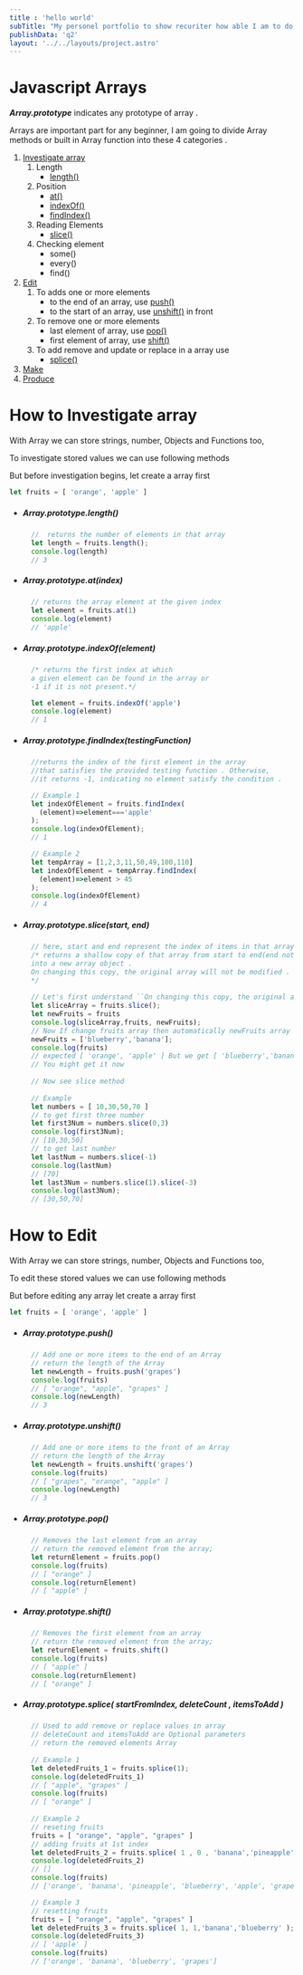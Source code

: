 ```yaml
---
title : 'hello world'
subTitle: "My personel portfolio to show recuriter how able I am to do stuff ." 
publishData: 'q2'
layout: '../../layouts/project.astro'
---
```

# Javascript Arrays

*__Array.prototype__* indicates any prototype of array .

Arrays are important part for any beginner, I am going to divide Array methods or built in Array function into these 4 categories . 
  1. [Investigate array](./jsArray#store)
      1. Length 
          + [length()](#arrayprototypelength)
      1. Position
          + [at()](#arrayprototypeatindex)
          + [indexOf()](#arrayprototypeindexofelement)
          + [findIndex()](#arrayprototypefindindextestingfunction)
      1. Reading Elements
          + [slice()](#arrayprototypeslicestart-end)
      1. Checking element
          + some()
          + every()
          + find()
  1. [Edit](#edit)
      1. To adds one or more elements
          + to the end of an array, use [push()](#arrayprototypepush) 
          + to the start of an array, use [unshift()](#arrayprototypeunshift) in front
      1. To remove one or more elements
          + last element of array, use [pop()](#arrayprototypepop)
          + first element of array, use [shift()](#arrayprototypeshift)
      1. To add remove and update or replace  in a array use
          + [splice()](#arrayprototypesplice-startfromindex-deletecount--itemstoadd-)
  1. [Make](#make)
  1. [Produce](#produce)
  
# How to Investigate array
With Array we can store strings, number, Objects and Functions too,

To investigate stored values we can use following methods 

But before investigation begins, let create a array first
```js
let fruits = [ 'orange', 'apple' ]
```
+ ##### *__Array.prototype.length()__*
    ```javascript
      //  returns the number of elements in that array
      let length = fruits.length();
      console.log(length)
      // 3
    ```
+ ##### *__Array.prototype.at(index)__*
    ```javascript
      // returns the array element at the given index
      let element = fruits.at(1)
      console.log(element)
      // 'apple'
    ```
+ ##### *__Array.prototype.indexOf(element)__*
    ```javascript
      /* returns the first index at which
      a given element can be found in the array or
      -1 if it is not present.*/

      let element = fruits.indexOf('apple')
      console.log(element)
      // 1
    ```
+ ##### *__Array.prototype.findIndex(testingFunction)__*
    ```javascript
      //returns the index of the first element in the array
      //that satisfies the provided testing function . Otherwise, 
      //it returns -1, indicating no element satisfy the condition .

      // Example 1
      let indexOfElement = fruits.findIndex(
        (element)=>element==='apple'
      );
      console.log(indexOfElement);
      // 1

      // Example 2
      let tempArray = [1,2,3,11,50,49,100,110]
      let indexOfElement = tempArray.findIndex(
        (element)=>element > 45
      );
      console.log(indexOfElement)
      // 4

    ```
+ ##### *__Array.prototype.slice(start, end)__*
    ```javascript
      // here, start and end represent the index of items in that array.
      /* returns a shallow copy of that array from start to end(end not included) 
      into a new array object .
      On changing this copy, the original array will not be modified .
      */
      
      // Let's first understand ``On changing this copy, the original array will not be modified. ``
      let sliceArray = fruits.slice();
      let newFruits = fruits
      console.log(sliceArray,fruits, newFruits);
      // Now If change fruits array then automatically newFruits array will change and vice-versa which is not what you expect 
      newFruits = ['blueberry','banana'];
      console.log(fruits)
      // expected [ 'orange', 'apple' ] But we get [ 'blueberry','banana' ] 
      // You might get it now
      
      // Now see slice method
      
      // Example
      let numbers = [ 10,30,50,70 ]
      // to get first three number
      let first3Num = numbers.slice(0,3)
      console.log(first3Num);
      // [10,30,50]
      // to get last number
      let lastNum = numbers.slice(-1)
      console.log(lastNum)
      // [70]
      let last3Num = numbers.slice(1).slice(-3)
      console.log(last3Num);
      // [30,50,70] 
    ```

# How to Edit 
With Array we can store strings, number, Objects and Functions too,

To edit these stored values we can use following methods 

But before editing any array let create a array first
```js
let fruits = [ 'orange', 'apple' ]
```
+ ##### *__Array.prototype.push()__*
    ```javascript
      // Add one or more items to the end of an Array
      // return the length of the Array
      let newLength = fruits.push('grapes')
      console.log(fruits)
      // [ "orange", "apple", "grapes" ]
      console.log(newLength)
      // 3
    ```
+ ##### *__Array.prototype.unshift()__*
    ```javascript
      // Add one or more items to the front of an Array
      // return the length of the Array
      let newLength = fruits.unshift('grapes')
      console.log(fruits)
      // [ "grapes", "orange", "apple" ]
      console.log(newLength)
      // 3
    ```
+ ##### *__Array.prototype.pop()__*
    ```javascript
      // Removes the last element from an array
      // return the removed element from the array;
      let returnElement = fruits.pop()
      console.log(fruits)
      // [ "orange" ]
      console.log(returnElement)
      // [ "apple" ]
    ```
+ ##### *__Array.prototype.shift()__*
    ```javascript
      // Removes the first element from an array
      // return the removed element from the array;
      let returnElement = fruits.shift()
      console.log(fruits)
      // [ "apple" ]
      console.log(returnElement)
      // [ "orange" ]
    ```

+ ##### *__Array.prototype.splice(__* startFromIndex, deleteCount , itemsToAdd *__)__*
    ```javascript
      // Used to add remove or replace values in array
      // deleteCount and itemsToAdd are Optional parameters
      // return the removed elements Array
      
      // Example 1 
      let deletedFruits_1 = fruits.splice(1);
      console.log(deletedFruits_1)
      // [ "apple", "grapes" ]
      console.log(fruits)
      // [ "orange" ]
      
      // Example 2 
      // reseting fruits 
      fruits = [ "orange", "apple", "grapes" ]
      // adding fruits at 1st index
      let deletedFruits_2 = fruits.splice( 1 , 0 , 'banana','pineapple','blueberry' );
      console.log(deletedFruits_2)
      // []
      console.log(fruits)
      // ['orange', 'banana', 'pineapple', 'blueberry', 'apple', 'grapes']

      // Example 3
      // resetting fruits
      fruits = [ "orange", "apple", "grapes" ]
      let deletedFruits_3 = fruits.splice( 1, 1,'banana','blueberry' );
      console.log(deletedFruits_3)
      // [ 'apple' ]
      console.log(fruits)
      // ['orange', 'banana', 'blueberry', 'grapes']
    ```
